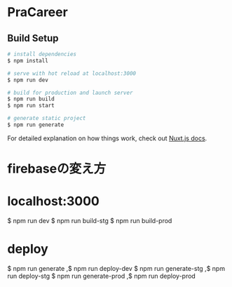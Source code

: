 # PraCareer

## Build Setup

```bash
# install dependencies
$ npm install

# serve with hot reload at localhost:3000
$ npm run dev

# build for production and launch server
$ npm run build
$ npm run start

# generate static project
$ npm run generate
```

For detailed explanation on how things work, check out [Nuxt.js docs](https://nuxtjs.org).


# firebaseの変え方
# localhost:3000
$ npm run dev
$ npm run build-stg
$ npm run build-prod

# deploy
$ npm run generate ,$ npm run deploy-dev
$ npm run generate-stg ,$ npm run deploy-stg
$ npm run generate-prod ,$ npm run deploy-prod